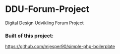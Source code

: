 # DDU-Forum-Project
Digital Design Udvikling Forum Project


### Built of this project:
https://github.com/mjesper90/simple-php-boilerplate
